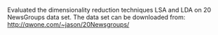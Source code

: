 Evaluated the dimensionality reduction techniques LSA and LDA on 20 NewsGroups data set. The data set can be downloaded from: http://qwone.com/~jason/20Newsgroups/
